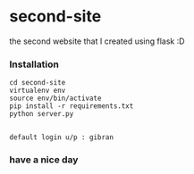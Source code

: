 # second-site
the second website that I created using flask :D


### Installation

```
cd second-site
virtualenv env 
source env/bin/activate
pip install -r requirements.txt 
python server.py 


default login u/p : gibran 
```

### have a nice day 
